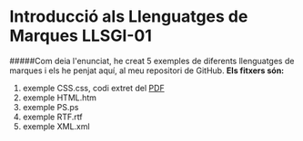 # Introducció als Llenguatges de Marques LLSGI-01
#####Com deia l'enunciat, he creat 5 exemples de diferents llenguatges de marques i els he penjat aquí, al meu repositori de GitHub.
__Els fitxers són:__

1. exemple CSS.css, codi extret del [PDF][pdf]
2. exemple HTML.htm
3. exemple PS.ps
4. exemple RTF.rtf
5. exemple XML.xml

[pdf]: http://fpadistancia.caib.es/pluginfile.php/295262/mod_resource/content/2/Llenguatges%20de%20Marques%20y%20Sistemes%20de%20Gesti%C3%B3%20de%20la%20Informaci%C3%B3%20%28Dist%C3%A0ncia%29.pdf
